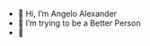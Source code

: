 - 👋 Hi, I’m Angelo Alexander
- 👀 I’m trying to be a Better Person
- 🌱

<!---
lii4ee/lii4ee is a ✨ special ✨ repository because its `README.md` (this file) appears on your GitHub profile.
You can click the Preview link to take a look at your changes.
--->
